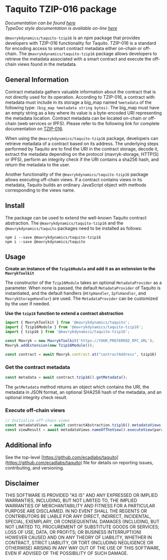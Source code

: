 # Taquito TZIP-016 package
*Documentation can be found [here](https://taquito.mavryk.org/docs/metadata-tzip16/)*  
*TypeDoc style documentation is available on-line [here](https://taquito.mavryk.org/typedoc/modules/_taquito_tzip16.html)*

`@mavrykdynamics/taquito-tzip16` is an npm package that provides developers with TZIP-016 functionality for Taquito. TZIP-016 is a standard for encoding access to smart contract metadata either on-chain or off-chain. The `@mavrykdynamics/taquito-tzip16` package allows developers to retrieve the metadata associated with a smart contract and execute the off-chain views found in the metadata.

## General Information

Contract metadata gathers valuable information about the contract that is not directly used for its operation. According to TZIP-016, a contract with metadata must include in its storage a big_map named `%metadata` of the following type: `(big_map %metadata string bytes)`. The big_map must have an empty string as a key where its value is a byte-encoded URI representing the metadata location. Contract metadata can be located on-chain or off-chain (web services or IPFS). Please refer to the following link for complete documentation on [TZIP-016](https://gitlab.com/tezos/tzip/-/blob/master/proposals/tzip-16/tzip-16.md#introduction).

When using the `@mavrykdynamics/taquito-tzip16` package, developers can retrieve metadata of a contract based on its address. The underlying steps performed by Taquito are to find the URI in the contract storage, decode it, extract the metadata depending on the protocol (mavryk-storage, HTTP(S) or IPFS), perform an integrity check if the URI contains a sha256 hash, and return the metadata to the user.

Another functionality of the `@mavrykdynamics/taquito-tzip16` package allows executing off-chain views. If a contract contains views in its metadata, Taquito builds an ordinary JavaScript object with methods corresponding to the views name.

## Install

The package can be used to extend the well-known Taquito contract abstraction. The `@mavrykdynamics/taquito-tzip16` and the `@mavrykdynamics/taquito` packages need to be installed as follows:
```
npm i --save @mavrykdynamics/taquito-tzip16
npm i --save @mavrykdynamics/taquito
```

## Usage

**Create an instance of the `Tzip16Module` and add it as an extension to the `MavrykToolkit`**

The constructor of the `Tzip16Module` takes an optional `MetadataProvider` as a parameter. When none is passed, the default `MetadataProvider` of Taquito is instantiated, and the default handlers (`HttpHandler`, `IpfsHandler`, and `MavrykStorageHandler`) are used. 
The `MetadataProvider` can be customized by the user if needed.

**Use the `tzip16` function to extend a contract abstraction**

```js
import { MavrykToolkit } from '@mavrykdynamics/taquito';
import { Tzip16Module } from '@mavrykdynamics/taquito-tzip16';
import { tzip16 } from '@mavrykdynamics/taquito-tzip16';

const Mavryk = new MavrykToolkit('https://YOUR_PREFERRED_RPC_URL');
Mavryk.addExtension(new Tzip16Module());

const contract = await Mavryk.contract.at("contractAddress", tzip16)
```

### Get the contract metadata

```ts
const metadata = await contract.tzip16().getMetadata();
```

The `getMetadata` method returns an object which contains the URI, the metadata in JSON format, an optional SHA256 hash of the metadata, and an optional integrity check result.

### Execute off-chain views

```ts
// Initialize off-chain views
const metadataViews = await contractAbstraction.tzip16().metadataViews();
const viewResult = await metadataViews.nameOfTheView().executeView(paramOfTheView);
```

## Additional info

See the top-level [https://github.com/ecadlabs/taquito](https://github.com/ecadlabs/taquito) file for details on reporting issues, contributing, and versioning.

## Disclaimer

THIS SOFTWARE IS PROVIDED "AS IS" AND ANY EXPRESSED OR IMPLIED WARRANTIES, INCLUDING, BUT NOT LIMITED TO, THE IMPLIED WARRANTIES OF MERCHANTABILITY AND FITNESS FOR A PARTICULAR PURPOSE ARE DISCLAIMED. IN NO EVENT SHALL THE REGENTS OR CONTRIBUTORS BE LIABLE FOR ANY DIRECT, INDIRECT, INCIDENTAL, SPECIAL, EXEMPLARY, OR CONSEQUENTIAL DAMAGES (INCLUDING, BUT NOT LIMITED TO, PROCUREMENT OF SUBSTITUTE GOODS OR SERVICES; LOSS OF USE, DATA, OR PROFITS; OR BUSINESS INTERRUPTION) HOWEVER CAUSED AND ON ANY THEORY OF LIABILITY, WHETHER IN CONTRACT, STRICT LIABILITY, OR TORT (INCLUDING NEGLIGENCE OR OTHERWISE) ARISING IN ANY WAY OUT OF THE USE OF THIS SOFTWARE, EVEN IF ADVISED OF THE POSSIBILITY OF SUCH DAMAGE.
